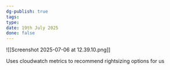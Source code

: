 ```yaml
---
dg-publish: true
tags: 
type: 
date: 19th July 2025
done: false
---
```

![[Screenshot 2025-07-06 at 12.39.10.png]]

Uses cloudwatch metrics to recommend rightsizing options for us 